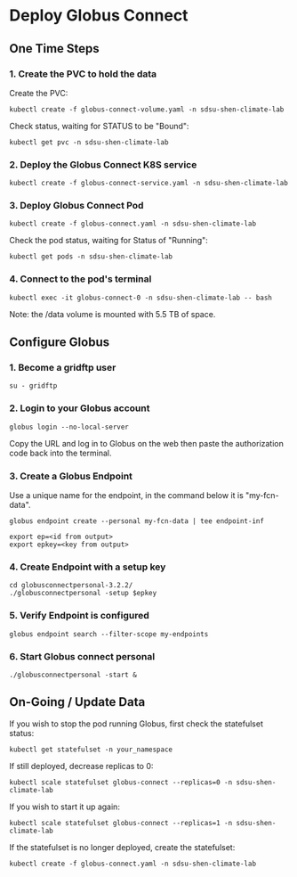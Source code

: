 # Deploy Globus Connect

## One Time Steps

### 1. Create the PVC to hold the data

Create the PVC:

```
kubectl create -f globus-connect-volume.yaml -n sdsu-shen-climate-lab
```

Check status, waiting for STATUS to be "Bound":

```
kubectl get pvc -n sdsu-shen-climate-lab
```

### 2. Deploy the Globus Connect K8S service

```
kubectl create -f globus-connect-service.yaml -n sdsu-shen-climate-lab
```

### 3. Deploy Globus Connect Pod

```
kubectl create -f globus-connect.yaml -n sdsu-shen-climate-lab
```
Check the pod status, waiting for Status of "Running":

```
kubectl get pods -n sdsu-shen-climate-lab
```

### 4. Connect to the pod's terminal

```
kubectl exec -it globus-connect-0 -n sdsu-shen-climate-lab -- bash
```

Note: the /data volume is mounted with 5.5 TB of space.

## Configure Globus

### 1. Become a gridftp user

```
su - gridftp
```

### 2. Login to your Globus account

```
globus login --no-local-server
```
Copy the URL and log in to Globus on the web then paste the authorization code back into the terminal.

### 3. Create a Globus Endpoint

Use a unique name for the endpoint, in the command below it is "my-fcn-data".

```
globus endpoint create --personal my-fcn-data | tee endpoint-inf
```

```
export ep=<id from output>
export epkey=<key from output>
```

### 4. Create Endpoint with a setup key

```
cd globusconnectpersonal-3.2.2/
./globusconnectpersonal -setup $epkey
```

### 5. Verify Endpoint is configured

```
globus endpoint search --filter-scope my-endpoints
```

### 6. Start Globus connect personal

```
./globusconnectpersonal -start &
```

## On-Going / Update Data 

If you wish to stop the pod running Globus, first check the statefulset status:

```
kubectl get statefulset -n your_namespace
```

If still deployed, decrease replicas to 0:

```
kubectl scale statefulset globus-connect --replicas=0 -n sdsu-shen-climate-lab
```

If you wish to start it up again:

```
kubectl scale statefulset globus-connect --replicas=1 -n sdsu-shen-climate-lab
```

If the statefulset is no longer deployed, create the statefulset:

```
kubectl create -f globus-connect.yaml -n sdsu-shen-climate-lab
```